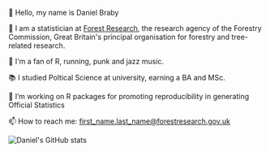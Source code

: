<!---
fr-dan/fr-dan is a ✨ special ✨ repository because its `README.md` (this file) appears on your GitHub profile.
You can click the Preview link to take a look at your changes.
--->


👋 Hello, my name is Daniel Braby

🌳 I am a statistician at [Forest Research](https://www.forestresearch.gov.uk/), the research agency of the Forestry Commission, Great Britain's principal organisation for forestry and tree-related research.

🥾 I'm a fan of R, running, punk and jazz music.

📚 I studied Poltical Science at university, earning a BA and MSc.

👀 I’m working on R packages for promoting reproducibility in generating Official Statistics

📫 How to reach me: first_name.last_name@forestresearch.gov.uk

![Daniel's GitHub stats](https://github-readme-stats.vercel.app/api?username=fr-dan&theme=dark&show_icons=true)
